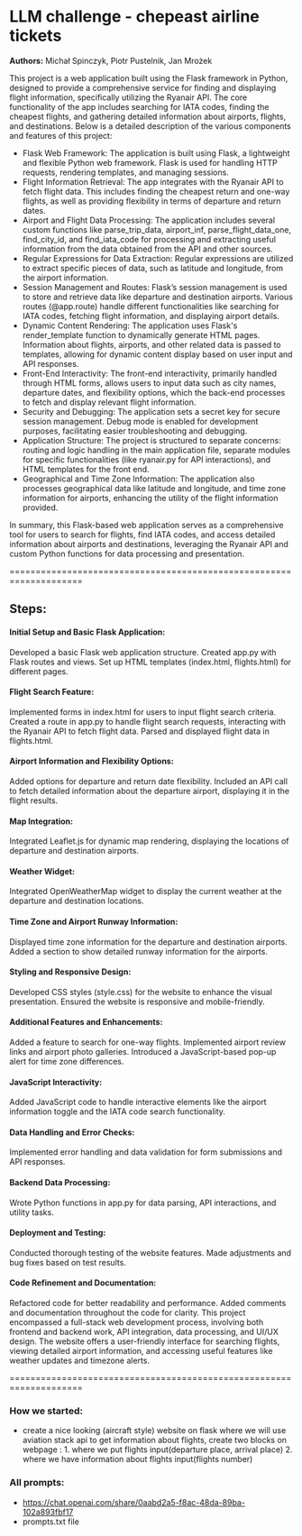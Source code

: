 
# LLM challenge - chepeast airline tickets
**Authors:** Michał Spinczyk, Piotr Pustelnik, Jan Mrożek

This project is a web application built using the Flask framework in Python, designed to provide a comprehensive service for finding and displaying flight information, specifically utilizing the Ryanair API. The core functionality of the app includes searching for IATA codes, finding the cheapest flights, and gathering detailed information about airports, flights, and destinations. Below is a detailed description of the various components and features of this project:
* Flask Web Framework:
The application is built using Flask, a lightweight and flexible Python web framework. Flask is used for handling HTTP requests, rendering templates, and managing sessions.
* Flight Information Retrieval:
The app integrates with the Ryanair API to fetch flight data. This includes finding the cheapest return and one-way flights, as well as providing flexibility in terms of departure and return dates.
* Airport and Flight Data Processing:
The application includes several custom functions like parse_trip_data, airport_inf, parse_flight_data_one, find_city_id, and find_iata_code for processing and extracting useful information from the data obtained from the API and other sources.
* Regular Expressions for Data Extraction:
Regular expressions are utilized to extract specific pieces of data, such as latitude and longitude, from the airport information.
* Session Management and Routes:
Flask’s session management is used to store and retrieve data like departure and destination airports. Various routes (@app.route) handle different functionalities like searching for IATA codes, fetching flight information, and displaying airport details.
* Dynamic Content Rendering:
The application uses Flask's render_template function to dynamically generate HTML pages. Information about flights, airports, and other related data is passed to templates, allowing for dynamic content display based on user input and API responses.
* Front-End Interactivity:
The front-end interactivity, primarily handled through HTML forms, allows users to input data such as city names, departure dates, and flexibility options, which the back-end processes to fetch and display relevant flight information.
* Security and Debugging:
The application sets a secret key for secure session management. Debug mode is enabled for development purposes, facilitating easier troubleshooting and debugging.
* Application Structure:
The project is structured to separate concerns: routing and logic handling in the main application file, separate modules for specific functionalities (like ryanair.py for API interactions), and HTML templates for the front end.
* Geographical and Time Zone Information:
The application also processes geographical data like latitude and longitude, and time zone information for airports, enhancing the utility of the flight information provided.

In summary, this Flask-based web application serves as a comprehensive tool for users to search for flights, find IATA codes, and access detailed information about airports and destinations, leveraging the Ryanair API and custom Python functions for data processing and presentation.

====================================================================
## Steps:
#### Initial Setup and Basic Flask Application:
Developed a basic Flask web application structure.
Created app.py with Flask routes and views.
Set up HTML templates (index.html, flights.html) for different pages.
#### Flight Search Feature:
Implemented forms in index.html for users to input flight search criteria.
Created a route in app.py to handle flight search requests, interacting with the Ryanair API to fetch flight data.
Parsed and displayed flight data in flights.html.
#### Airport Information and Flexibility Options:
Added options for departure and return date flexibility.
Included an API call to fetch detailed information about the departure airport, displaying it in the flight results.
#### Map Integration:
Integrated Leaflet.js for dynamic map rendering, displaying the locations of departure and destination airports.
#### Weather Widget:
Integrated OpenWeatherMap widget to display the current weather at the departure and destination locations.
#### Time Zone and Airport Runway Information:
Displayed time zone information for the departure and destination airports.
Added a section to show detailed runway information for the airports.
#### Styling and Responsive Design:
Developed CSS styles (style.css) for the website to enhance the visual presentation.
Ensured the website is responsive and mobile-friendly.
#### Additional Features and Enhancements:
Added a feature to search for one-way flights.
Implemented airport review links and airport photo galleries.
Introduced a JavaScript-based pop-up alert for time zone differences.
#### JavaScript Interactivity:
Added JavaScript code to handle interactive elements like the airport information toggle and the IATA code search functionality.
#### Data Handling and Error Checks:
Implemented error handling and data validation for form submissions and API responses.
#### Backend Data Processing:
Wrote Python functions in app.py for data parsing, API interactions, and utility tasks.
#### Deployment and Testing:
Conducted thorough testing of the website features.
Made adjustments and bug fixes based on test results.
#### Code Refinement and Documentation:
Refactored code for better readability and performance.
Added comments and documentation throughout the code for clarity.
This project encompassed a full-stack web development process, involving both frontend and backend work, API integration, data processing, and UI/UX design. The website offers a user-friendly interface for searching flights, viewing detailed airport information, and accessing useful features like weather updates and timezone alerts.

====================================================================

### How we started:
- create a nice looking (aircraft style) website on flask where we will use aviation stack api to get information about flights, create two blocks on webpage : 1. where we put flights input(departure place, arrival place) 2. where we have information about flights input(flights number)

### All prompts:
- https://chat.openai.com/share/0aabd2a5-f8ac-48da-89ba-102a893fbf17
- prompts.txt file


